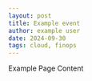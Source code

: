 ```yaml
---
layout: post
title: Example event
author: example user
date: 2024-09-30
tags: cloud, finops
---
```


Example Page Content
